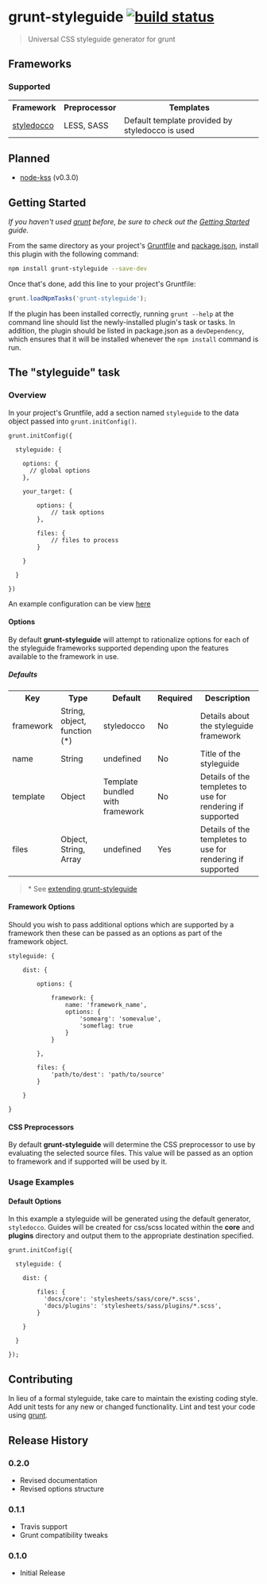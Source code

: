 # grunt-styleguide [![build status](https://secure.travis-ci.org/indieisaconcept/grunt-styleguide.png)](http://travis-ci.org/indieisaconcept/grunt-styleguide)

> Universal CSS styleguide generator for grunt

## Frameworks

[styledocco]: http://jacobrask.github.com/styledocco/
[node-kss]: https://github.com/hughsk/kss-node
[jss-styles]: https://github.com/jesseditson/jss
[extending grunt-styleguide]: /grunt-styleguide/blob/jss/docs/extending_grunt-styleguide.md

### Supported

<table>
  <tr>
    <th>Framework</th>
    <th>Preprocessor</th>
	<th>Templates</th>   
  </tr><tr>
    <td><a href="http://jacobrask.github.com/styledocco/">styledocco</a></td>
    <td>LESS, SASS</td>
    <td>Default template provided by styledocco is used</td>    
  </tr>
</table>

<!--

<table>
  <tr>
    <th>Framework</th>
    <th>Preprocessor</th>
	<th>Templates</th>   
  </tr>
  <tr>
    <td><a href="https://github.com/jesseditson/jss">JSS-Styles</a></td>
    <td>None</td>
    <td>Template can be configured to include files post compile and custom templates can be used</td>    
  </tr>
</table>

> Athough there is no preprocessor support files can still be processed and documentation generated. Use the template include option to add references to the compiled CSS into the generated styleguide.

-->


## Planned

- [node-kss][] (v0.3.0)

## Getting Started
_If you haven't used [grunt][] before, be sure to check out the [Getting Started][] guide._

From the same directory as your project's [Gruntfile][Getting Started] and [package.json][], install this plugin with the following command:

```bash
npm install grunt-styleguide --save-dev
```

Once that's done, add this line to your project's Gruntfile:

```js
grunt.loadNpmTasks('grunt-styleguide');
```

If the plugin has been installed correctly, running `grunt --help` at the command line should list the newly-installed plugin's task or tasks. In addition, the plugin should be listed in package.json as a `devDependency`, which ensures that it will be installed whenever the `npm install` command is run.

[grunt]: http://gruntjs.com/
[Getting Started]: https://github.com/gruntjs/grunt/blob/devel/docs/getting_started.md
[package.json]: https://npmjs.org/doc/json.html

## The "styleguide" task

### Overview
In your project's Gruntfile, add a section named `styleguide` to the data object passed into `grunt.initConfig()`.

```
grunt.initConfig({

  styleguide: {
  
    options: {
      // global options
    },
    
    your_target: {
    	
    	options: {
    		// task options
    	},
	
	    files: {
	        // files to process                
	    }
      
    }
    
  }
  
})
```
An example configuration can be view [here](https://gist.github.com/3932026)

#### Options

By default **grunt-styleguide** will attempt to rationalize options for each of the styleguide frameworks supported depending upon the features available to the framework in use.

##### Defaults

<table>
  <tr>
    <th>Key</th>
    <th>Type</th>
    <th>Default</th>
	<th>Required</th>    
    <th>Description</th>
  </tr><tr>
    <td>framework</td>
    <td>String, object, function (*)</td>
    <td>styledocco</td>
    <td>No</td>
    <td>Details about the styleguide framework</td>    
  </tr><tr>
    <td>name</td>
    <td>String</td>
	<td>undefined</td>    
    <td>No</td>
    <td>Title of the styleguide</td>    
  </tr><tr>
    <td>template</td>
    <td>Object</td>
	<td>Template bundled with framework</td>    
    <td>No</td>
    <td>Details of the templetes to use for rendering if supported</td>    
  </tr><tr>
    <td>files</td>
    <td>Object, String, Array</td>
    <td>undefined</td>    
    <td>Yes</td>
    <td>Details of the templetes to use for rendering if supported</td>    
  </tr>
</table>

> \* See [extending grunt-styleguide]()

#### Framework Options

Should you wish to pass additional options which are supported by a framework then these can be passed as an options as part of the framework object. 

```
styleguide: {

	dist: {

		options: {
		
			framework: {
				name: 'framework_name',
				options: {
					'somearg': 'somevalue',
					'someflag: true
				}
			}
		
		},
		
		files: {
			'path/to/dest': 'path/to/source'
		}
	
	}

}
```

<!--

#### Template Options

Depending upon the framework, it may be possible to also pass templates to use for rending a styleguide.

```
styleguide: {

	dist: {
	
		options: {
		
			template: {
				src: ['path/to/templates'],
				include: ['path/of/resources/to/include'],
				mapping: {
					'layout': 'some_template_name',
					'styleguide': 'some_template_name'
				}
			}
			
			files: {
				'path/to/dest': 'path/to/source'
			}
			
		}

	}

}
```

<table>
  <tr>
    <th>Key</th>
    <th>Type</th>
	<th>Required</th>    
    <th>Description</th>
  </tr><tr>
    <td>src</td>
    <td>String, Array</td>
    <td>No</td>
    <td>Location of the templates to use</td>    
  </tr><tr>
    <td>name</td>
    <td>String, Array</td>
    <td>No</td>
    <td>Title of the styleguide</td>    
  </tr><tr>
    <td>mapping</td>
    <td>Object</td>
    <td>No</td>
    <td>Define what templates should be used for rendering a styleguide</td>    
  </tr>
</table>

Depending upon the framework you wish to use example templates can be found in:

`node_modules/grunt-styleguide/test/fixtures/<framwork.name>/docs/templates`

Copy these to the location a folder part of your project and modify to support your individual requirements.

-->

#### CSS Preprocessors

By default **grunt-styleguide** will determine the CSS preprocessor to use by evaluating the selected source files. This value will be passed as an option to framework and if supported will be used by it.

### Usage Examples

#### Default Options
In this example a styleguide will be generated using the default generator, `styledocco`. Guides will be created for css/scss located within the **core** and **plugins** directory and output them to the appropriate destination specified.

```
grunt.initConfig({

  styleguide: {
  
  	dist: {
  	
	    files: {
	      'docs/core': 'stylesheets/sass/core/*.scss',    
	      'docs/plugins': 'stylesheets/sass/plugins/*.scss',
	    }  	
  	
  	}
 
  }
  
});
```

## Contributing
In lieu of a formal styleguide, take care to maintain the existing coding style. Add unit tests for any new or changed functionality. Lint and test your code using [grunt][].

## Release History

### 0.2.0

+ Revised documentation
+ Revised options structure

<!--

+ Introduced template options

-->

### 0.1.1

+ Travis support
+ Grunt compatibility tweaks

### 0.1.0

+ Initial Release

